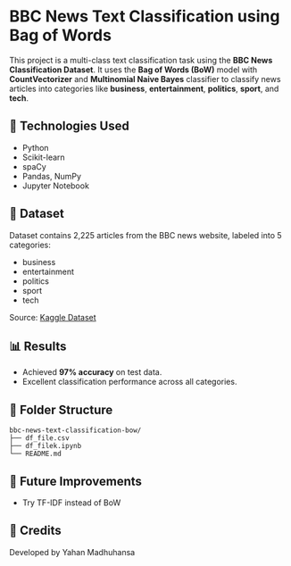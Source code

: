 # BBC News Text Classification using Bag of Words

This project is a multi-class text classification task using the **BBC News Classification Dataset**. It uses the **Bag of Words (BoW)** model with **CountVectorizer** and **Multinomial Naive Bayes** classifier to classify news articles into categories like **business**, **entertainment**, **politics**, **sport**, and **tech**.

## 🔧 Technologies Used

- Python
- Scikit-learn
- spaCy
- Pandas, NumPy
- Jupyter Notebook

## 📁 Dataset

Dataset contains 2,225 articles from the BBC news website, labeled into 5 categories:
- business
- entertainment
- politics
- sport
- tech

Source: [Kaggle Dataset](https://www.kaggle.com/datasets/sunilthite/text-document-classification-dataset)

## 📊 Results

- Achieved **97% accuracy** on test data.
- Excellent classification performance across all categories.

## 📂 Folder Structure
```
bbc-news-text-classification-bow/
├── df_file.csv
├── df_filek.ipynb
└── README.md
```

## 📌 Future Improvements

- Try TF-IDF instead of BoW

## 🙌 Credits

Developed by Yahan Madhuhansa
